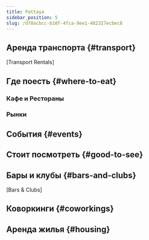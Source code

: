 ```yaml
---
title: Pattaya
sidebar_position: 5
slug: /df8acbcc-b10f-4fca-9ee1-482327ecbec8
---
```




## Аренда транспорта {#transport}


[Transport Rentals]


## Где поесть {#where-to-eat}


### Кафе и Рестораны


### Рынки


## События {#events}


## Стоит посмотреть {#good-to-see}


## Бары и клубы {#bars-and-clubs}


[Bars & Clubs]


## Коворкинги {#coworkings}


## Аренда жилья {#housing}

